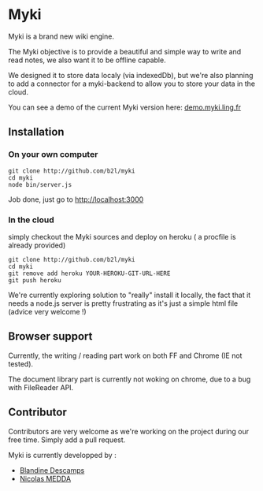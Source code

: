 # Myki

Myki is a brand new wiki engine.

The Myki objective is to provide a beautiful and simple way to write and read
notes, we also want it to be offline capable.

We designed it to store data localy (via indexedDb), but we're also planning to
add a connector for a myki-backend to allow you to store your data in the
cloud.

You can see a demo of the current Myki version here:
[demo.myki.ling.fr](demo.myki.ling.fr)

## Installation

### On your own computer

    git clone http://github.com/b2l/myki
    cd myki
    node bin/server.js

Job done, just go to [http://localhost:3000](http://localhost:3000)

### In the cloud

simply checkout the Myki sources and deploy on heroku ( a procfile is already provided)

    git clone http://github.com/b2l/myki
    cd myki
    git remove add heroku YOUR-HEROKU-GIT-URL-HERE
    git push heroku


We're currently exploring solution to "really" install it locally, the fact that it needs a node.js server is pretty frustrating as it's just a simple html file (advice very welcome !)

## Browser support

Currently, the writing / reading part work on both FF and Chrome (IE not tested).

The document library part is currently not woking on chrome, due to a bug with FileReader API.

## Contributor

Contributors are very welcome as we're working on the project during our free time. Simply add a pull request.

Myki is currently developped by :

* [Blandine Descamps](https://github.com/blandine)
* [Nicolas MEDDA](https://github.com/b2l)
